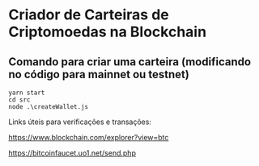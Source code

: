 # Criador de Carteiras de Criptomoedas na Blockchain

## Comando para criar uma carteira (modificando no código para mainnet ou testnet)

`yarn start` \
`cd src` \
`node .\createWallet.js`

Links úteis para verificações e transações:

https://www.blockchain.com/explorer?view=btc

https://bitcoinfaucet.uo1.net/send.php
